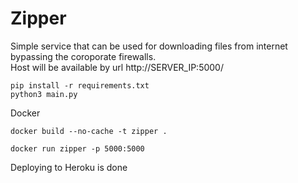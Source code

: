 # Zipper

Simple service that can be used for downloading files from internet bypassing  the coroporate firewalls.  
Host will be available by url http://SERVER_IP:5000/

```
pip install -r requirements.txt
python3 main.py
```

Docker
```
docker build --no-cache -t zipper .

docker run zipper -p 5000:5000
```


Deploying to Heroku is done


